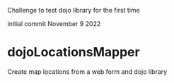 Challenge to test dojo library for the first time

initial commit November 9 2022

# dojoLocationsMapper
Create map locations from a web form and dojo library
